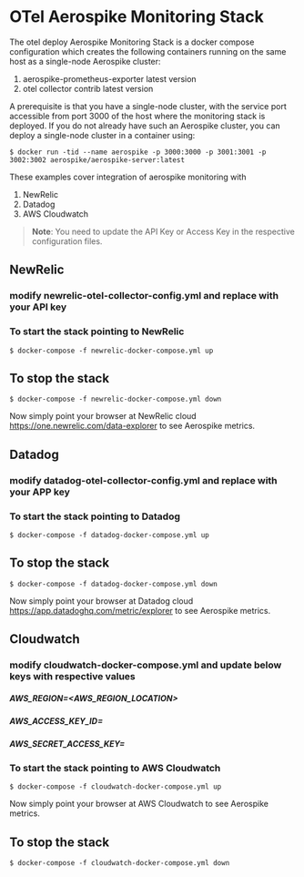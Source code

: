 # OTel Aerospike Monitoring Stack

The otel deploy Aerospike Monitoring Stack is a docker compose configuration
which creates the following containers running on the same host as a single-node
Aerospike cluster:
1. aerospike-prometheus-exporter latest version
1. otel collector contrib latest version

A prerequisite is that you have a single-node cluster, with the service port
accessible from port 3000 of the host where the monitoring stack is deployed.  If you
do not already have such an Aerospike cluster, you can deploy a single-node cluster
in a container using:

```
$ docker run -tid --name aerospike -p 3000:3000 -p 3001:3001 -p 3002:3002 aerospike/aerospike-server:latest
```

These examples cover integration of aerospike monitoring with 

1. NewRelic
1. Datadog
1. AWS Cloudwatch

> **Note**: You need to update the API Key or Access Key in the respective configuration files.

## NewRelic 
### modify newrelic-otel-collector-config.yml and replace <NEWRELIC-API-KEY> with your API key
### To start the stack pointing to NewRelic
```
$ docker-compose -f newrelic-docker-compose.yml up
```
## To stop the stack
```
$ docker-compose -f newrelic-docker-compose.yml down
```
Now simply point your browser at NewRelic cloud https://one.newrelic.com/data-explorer to see Aerospike metrics.

## Datadog
### modify datadog-otel-collector-config.yml and replace  <DATADOG-APP-KEY> with your APP key
### To start the stack pointing to Datadog
```
$ docker-compose -f datadog-docker-compose.yml up
```

## To stop the stack
```
$ docker-compose -f datadog-docker-compose.yml down
```
Now simply point your browser at Datadog cloud https://app.datadoghq.com/metric/explorer to see Aerospike metrics.

## Cloudwatch
### modify cloudwatch-docker-compose.yml and update below keys with respective values 
##### AWS_REGION=<AWS_REGION_LOCATION>
##### AWS_ACCESS_KEY_ID=<MENTION-YOUR-AWS-CLOUD-WATCH-KEY>
##### AWS_SECRET_ACCESS_KEY=<MENTION-YOUR-AWS-CW-SECRET-ACCESS-KEY>
### To start the stack pointing to AWS Cloudwatch
```
$ docker-compose -f cloudwatch-docker-compose.yml up
```

Now simply point your browser at AWS Cloudwatch to see Aerospike metrics.

## To stop the stack
```
$ docker-compose -f cloudwatch-docker-compose.yml down
```
